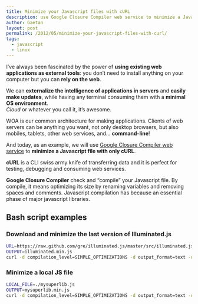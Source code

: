 ```yaml
---
title: Minimize your Javascript files with cURL
description: use Google Closure Compiler web service to minimize a Javascript file with only cURL.
author: Gaetan
layout: post
permalink: /2012/05/minimize-your-javascript-files-with-curl/
tags:
  - javascript
  - linux
---
```


I’ve always been fascinated by the power of **using existing web applications as external tools**: you don’t need to install anything on your computer but you can **rely on the web**.

We can **externalize the intelligence of applications in servers** and **easily make updates**, while having any terminal consuming them with a **minimal OS environment**.  
*Cloud* or whatever you call it, it’s awesome.

WOA is our common architecture for making applications. Clients of web servers can be anything you want, not only desktop browsers, but also mobiles, tablets, other web services, and… **command-line**!

And today, as an example, we will use [Google Closure Compiler web service][1] to **minimize a Javascript file with only cURL**.

 [1]: https://developers.google.com/closure/compiler/docs/api-ref

<!-- more -->

**cURL** is a CLI swiss army knife of transferring data and it is perfect for testing, debugging and consuming web services.

**Google Closure Compiler** check and “compile” your Javascript file. By compile, it means optimizing its size by renaming variables and removing spaces and comments. Javascript compilation has because an essential phase of major javascript libraries.

## Bash script examples

### Download and minimize the last version of Illuminated.js

```bash
URL=https://raw.github.com/gre/illuminated.js/master/src/illuminated.js  
OUTPUT=illuminated.min.js  
curl -d compilation_level=SIMPLE_OPTIMIZATIONS -d output_format=text -d output_info=compiled_code -d code_url=$URL http://closure-compiler.appspot.com/compile > $OUTPUT
```

### Minimize a local JS file

```bash
LOCAL_FILE=./mysuperlib.js  
OUTPUT=mysuperlib.min.js  
curl -d compilation_level=SIMPLE_OPTIMIZATIONS -d output_format=text -d output_info=compiled_code --data-urlencode "js_code@${LOCAL_FILE}" http://closure-compiler.appspot.com/compile > $OUTPUT
```

